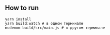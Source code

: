## How to run

```shell
yarn install
yarn build:watch # в одном терминале
nodemon build/src/main.js # в другом терминале
```

